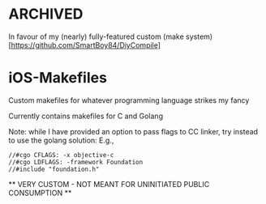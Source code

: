 # ARCHIVED
In favour of my (nearly) fully-featured custom (make system)[https://github.com/SmartBoy84/DiyCompile]

# iOS-Makefiles
Custom makefiles for whatever programming language strikes my fancy

Currently contains makefiles for C and Golang

Note: while I have provided an option to pass flags to CC linker, try instead to use the golang solution:
E.g., 
```
//#cgo CFLAGS: -x objective-c
//#cgo LDFLAGS: -framework Foundation
//#include "foundation.h"
```

** VERY CUSTOM - NOT MEANT FOR UNINITIATED PUBLIC CONSUMPTION **
